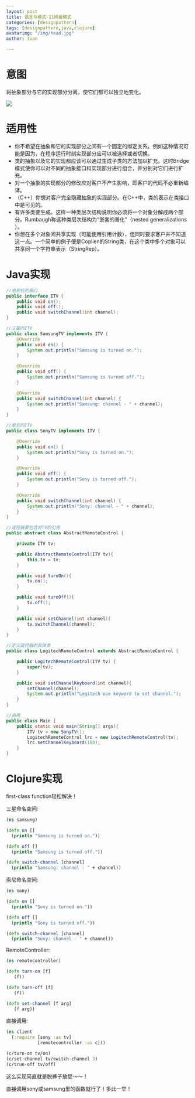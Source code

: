 ```yaml
---
layout: post
title: 语言与模式-11桥接模式
categories: [designpattern]
tags: [designpattern,java,clojure]
avatarimg: "/img/head.jpg"
author: Ivan

---
```

# 意图

将抽象部分与它的实现部分分离，使它们都可以独立地变化。

![]({{site.CDN_PATH}}/assets/designpattern/bridge.jpg)

# 适用性

- 你不希望在抽象和它的实现部分之间有一个固定的绑定关系。例如这种情况可能是因为，在程序运行时刻实现部分应可以被选择或者切换。
- 类的抽象以及它的实现都应该可以通过生成子类的方法加以扩充。这时Bridge模式使你可以对不同的抽象接口和实现部分进行组合，并分别对它们进行扩充。
- 对一个抽象的实现部分的修改应对客户不产生影响，即客户的代码不必重新编译。
- （C++）你想对客户完全隐藏抽象的实现部分。在C++中，类的表示在类接口中是可见的。
- 有许多类要生成。这样一种类层次结构说明你必须将一个对象分解成两个部分。Rumbaugh称这种类层次结构为“嵌套的普化”（nested generalizations ）。
- 你想在多个对象间共享实现（可能使用引用计数），但同时要求客户并不知道这一点。一个简单的例子便是Coplien的String类，在这个类中多个对象可以共享同一个字符串表示（StringRep）。

# Java实现

```java
//电视机的接口
public interface ITV {
    public void on();
    public void off();
    public void switchChannel(int channel);
}
```

```java
//三星的ITV
public class SamsungTV implements ITV {
    @Override
    public void on() {
        System.out.println("Samsung is turned on.");
    }

    @Override
    public void off() {
        System.out.println("Samsung is turned off.");
    }

    @Override
    public void switchChannel(int channel) {
        System.out.println("Samsung: channel - " + channel);
    }
}
```

<!-- more -->

```java
//索尼的ITV
public class SonyTV implements ITV {

    @Override
    public void on() {
        System.out.println("Sony is turned on.");
    }

    @Override
    public void off() {
        System.out.println("Sony is turned off.");
    }

    @Override
    public void switchChannel(int channel) {
        System.out.println("Sony: channel - " + channel);
    }
}
```

```java
//遥控器要包含对TV的引用
public abstract class AbstractRemoteControl {

    private ITV tv;

    public AbstractRemoteControl(ITV tv){
        this.tv = tv;
    }

    public void turnOn(){
        tv.on();
    }

    public void turnOff(){
        tv.off();
    }

    public void setChannel(int channel){
        tv.switchChannel(channel);
    }
}
```

```java
//定义遥控器的具体类
public class LogitechRemoteControl extends AbstractRemoteControl {

    public LogitechRemoteControl(ITV tv) {
        super(tv);
    }

    public void setChannelKeyboard(int channel){
        setChannel(channel);
        System.out.println("Logitech use keyword to set channel.");
    }
}
```

```java
//调用
public class Main {
    public static void main(String[] args){
        ITV tv = new SonyTV();
        LogitechRemoteControl lrc = new LogitechRemoteControl(tv);
        lrc.setChannelKeyboard(100);
    }
}
```

# Clojure实现

first-class function轻松解决！

三星命名空间:

```clojure
(ns samsung)

(defn on []
  (println "Samsung is turned on."))

(defn off []
  (println "Samsung is turned off."))

(defn switch-channel [channel]
  (println "Samsung: channel - " + channel))
```

索尼命名空间:

```clojure
(ns sony)

(defn on []
  (println "Sony is turned on."))

(defn off []
  (println "Sony is turned off."))

(defn switch-channel [channel]
  (println "Sony: channel - " + channel))
```

RemoteController:

```clojure
(ns remotecontroller)

(defn turn-on [f]
   (f))

(defn turn-off [f]
   (f))

(defn set-channel [f arg]
   (f arg))
```

直接调用:

```clojure
(ns client
  (:require [sony :as tv]
            [remotecontroller :as c]))

(c/turn-on tv/on)
(c/set-channel tv/switch-channel 3)
(c/trun-off tv/off)
```

这么实现简直就是脱裤子放屁～～！

直接调用sony或samsung里的函数就行了！多此一举！
